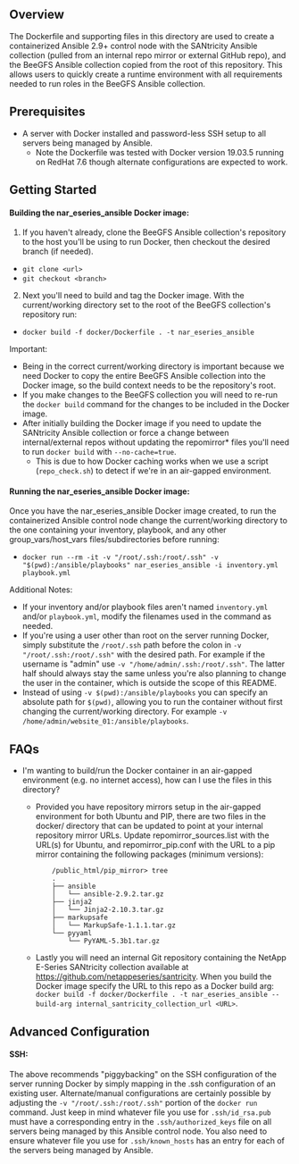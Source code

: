 Overview
--------

The Dockerfile and supporting files in this directory are used to create a containerized Ansible 2.9+ control node with the SANtricity Ansible collection (pulled from an internal repo mirror or external GitHub repo), and the BeeGFS Ansible collection copied from the root of this repository. This allows users to quickly create a runtime environment with all requirements needed to run roles in the BeeGFS Ansible collection.

Prerequisites
-------------
- A server with Docker installed and password-less SSH setup to all servers being managed by Ansible.
    - Note the Dockerfile was tested with Docker version 19.03.5 running on RedHat 7.6 though alternate configurations are expected to work.
    
Getting Started
---------------

#### Building the nar_eseries_ansible Docker image:

1) If you haven't already, clone the BeeGFS Ansible collection's repository to the host you'll be using to run Docker, then checkout the desired branch (if needed).

- `git clone <url>`
- `git checkout <branch>`

2) Next you'll need to build and tag the Docker image. With the current/working directory set to the root of the BeeGFS collection's repository run:

- `docker build -f docker/Dockerfile . -t nar_eseries_ansible`
 
Important: 
- Being in the correct current/working directory is important because we need Docker to copy the entire BeeGFS Ansible collection into the Docker image, so the build context needs to be the repository's root.
- If you make changes to the BeeGFS collection you will need to re-run the `docker build` command for the changes to be included in the Docker image.
- After initially building the Docker image if you need to update the SANtricity Ansible collection or force a change between internal/external repos without updating the repomirror* files you'll need to run `docker build` with  `--no-cache=true`.
    - This is due to how Docker caching works when we use a script (`repo_check.sh`) to detect if we're in an air-gapped environment.

#### Running the nar_eseries_ansible Docker image:

Once you have the nar_eseries_ansible Docker image created, to run the containerized Ansible control node change the current/working directory to the one containing your inventory, playbook, and any other group_vars/host_vars files/subdirectories before running:

- `docker run --rm -it -v "/root/.ssh:/root/.ssh" -v "$(pwd):/ansible/playbooks" nar_eseries_ansible -i inventory.yml playbook.yml`
 
Additional Notes:
- If your inventory and/or playbook files aren't named `inventory.yml` and/or `playbook.yml`, modify the filenames used in the command as needed.
- If you're using a user other than root on the server running Docker, simply substitute the `/root/.ssh` path before the colon in `-v "/root/.ssh:/root/.ssh"` with the desired path. For example if the username is "admin" use `-v "/home/admin/.ssh:/root/.ssh"`. The latter half should always stay the same unless you're also planning to change the user in the container, which is outside the scope of this README.
- Instead of using `-v $(pwd):/ansible/playbooks` you can specify an absolute path for `$(pwd)`, allowing you to run the container without first changing the current/working directory. For example `-v /home/admin/website_01:/ansible/playbooks`.

FAQs
----
- I'm wanting to build/run the Docker container in an air-gapped environment (e.g. no internet access), how can I use the files in this directory?
    - Provided you have repository mirrors setup in the air-gapped environment for both Ubuntu and PIP, there are two files in the docker/ directory that can be updated to point at your internal repository mirror URLs. Update repomirror_sources.list with the URL(s) for Ubuntu, and repomirror_pip.conf with the URL to a pip mirror containing the following packages (minimum versions): 
        ```    
            /public_html/pip_mirror> tree
            .
            ├── ansible
            │   └── ansible-2.9.2.tar.gz
            ├── jinja2
            │   └── Jinja2-2.10.3.tar.gz
            ├── markupsafe
            │   └── MarkupSafe-1.1.1.tar.gz
            └── pyyaml
                └── PyYAML-5.3b1.tar.gz
        ```

    - Lastly you will need an internal Git repository containing the NetApp E-Series SANtricity collection available at https://github.com/netappeseries/santricity. When you build the Docker image specify the URL to this repo as a Docker build arg: `docker build -f docker/Dockerfile . -t nar_eseries_ansible --build-arg internal_santricity_collection_url <URL>`.

Advanced Configuration
----------------------

#### SSH:

The above recommends "piggybacking" on the SSH configuration of the server running Docker by simply mapping in the .ssh configuration of an existing user. Alternate/manual configurations are certainly possible by adjusting the `-v "/root/.ssh:/root/.ssh"` portion of the `docker run` command. Just keep in mind whatever file you use for `.ssh/id_rsa.pub` must have a corresponding entry in the `.ssh/authorized_keys` file on all servers being managed by this Ansible control node. You also need to ensure whatever file you use for `.ssh/known_hosts` has an entry for each of the servers being managed by Ansible.